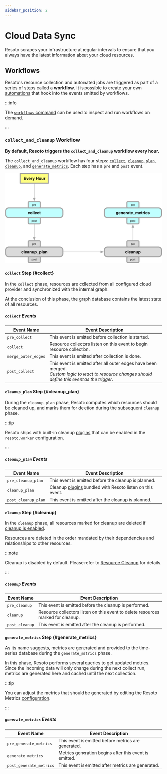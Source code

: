 ```yaml
---
sidebar_position: 2
---
```


# Cloud Data Sync

Resoto scrapes your infrastructure at regular intervals to ensure that you always have the latest information about your cloud resources.

## Workflows

Resoto's resource collection and automated jobs are triggered as part of a series of steps called a **workflow**. It is possible to create your own [automations](../automation/index.md) that hook into the events emitted by workflows.

:::info

The [`workflows` command](../../reference/cli/action-commands/workflows/index.md) can be used to inspect and run workflows on demand.

:::

### `collect_and_cleanup` Workflow

**By default, Resoto triggers the `collect_and_cleanup` workflow every hour.**

The `collect_and_cleanup` workflow has four steps: [`collect`](#collect), [`cleanup_plan`](#cleanup_plan), [`cleanup`](#cleanup), and [`generate_metrics`](#generate_metrics). Each step has a `pre` and `post` event.

![Default Workflow Diagram](./img/workflow-phases.svg)

#### `collect` Step {#collect}

In the `collect` phase, resources are collected from all configured cloud provider and synchronized with the internal graph.

At the conclusion of this phase, the graph database contains the latest state of all resources.

##### `collect` Events

| Event Name          | Event Description                                                                                                                                       |
| ------------------- | ------------------------------------------------------------------------------------------------------------------------------------------------------- |
| `pre_collect`       | This event is emitted before collection is started.                                                                                                     |
| `collect`           | Resource collectors listen on this event to begin resource collection.                                                                                  |
| `merge_outer_edges` | This event is emitted after collection is done.                                                                                                         |
| `post_collect`      | This event is emitted after all outer edges have been merged.<br />_Custom logic to react to resource changes should define this event as the trigger._ |

#### `cleanup_plan` Step {#cleanup_plan}

During the `cleanup_plan` phase, Resoto computes which resources should be cleaned up, and marks them for deletion during the subsequent `cleanup` phase.

:::tip

Resoto ships with built-in cleanup [plugins](../../reference/components/plugins/index.md) that can be enabled in the `resoto.worker` configuration.

:::

##### `cleanup_plan` Events

| Event Name          | Event Description                                                                                        |
| ------------------- | -------------------------------------------------------------------------------------------------------- |
| `pre_cleanup_plan`  | This event is emitted before the cleanup is planned.                                                     |
| `cleanup_plan`      | Cleanup [plugins](../../reference/components/plugins/index.md) bundled with Resoto listen on this event. |
| `post_cleanup_plan` | This event is emitted after the cleanup is planned.                                                      |

#### `cleanup` Step {#cleanup}

In the `cleanup` phase, all resources marked for cleanup are deleted if [cleanup is enabled](../resource-management/cleanup.md#enabling-cleanup).

Resources are deleted in the order mandated by their dependencies and relationships to other resources.

:::note

Cleanup is disabled by default. Please refer to [Resource Cleanup](../resource-management/cleanup.md) for details.

:::

##### `cleanup` Events

| Event Name     | Event Description                                                                |
| -------------- | -------------------------------------------------------------------------------- |
| `pre_cleanup`  | This event is emitted before the cleanup is performed.                           |
| `cleanup`      | Resource collectors listen on this event to delete resources marked for cleanup. |
| `post_cleanup` | This event is emitted after the cleanup is performed.                            |

#### `generate_metrics` Step {#generate_metrics}

As its name suggests, metrics are generated and provided to the time-series database during the `generate_metrics` phase.

In this phase, Resoto performs several queries to get updated metrics. Since the incoming data will only change during the next collect run, metrics are generated here and cached until the next collection.

:::tip

You can adjust the metrics that should be generated by editing the Resoto Metrics [configuration](../../reference/configuration/index.md).

:::

##### `generate_metrics` Events

| Event Name              | Event Description                                      |
| ----------------------- | ------------------------------------------------------ |
| `pre_generate_metrics`  | This event is emitted before metrics are generated.    |
| `generate_metrics`      | Metrics generation begins after this event is emitted. |
| `post_generate_metrics` | This event is emitted after metrics are generated.     |
